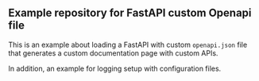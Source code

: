Example repository for FastAPI custom Openapi file
---

This is an example about loading a FastAPI with custom `openapi.json` file that generates a custom documentation page with custom APIs.

In addition, 
an example for logging setup with configuration files.


